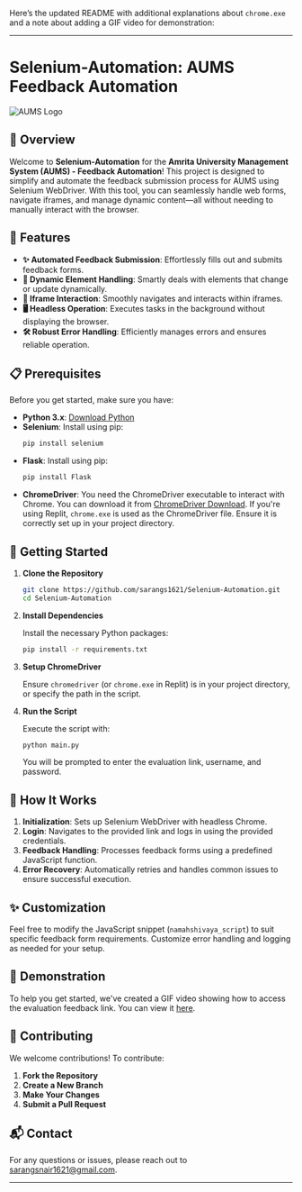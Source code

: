 Here’s the updated README with additional explanations about `chrome.exe` and a note about adding a GIF video for demonstration:

---

# Selenium-Automation: AUMS Feedback Automation

![AUMS Logo](https://aumsam.amrita.edu/cas/images/logo.png)

## 🚀 Overview

Welcome to **Selenium-Automation** for the **Amrita University Management System (AUMS) - Feedback Automation**! This project is designed to simplify and automate the feedback submission process for AUMS using Selenium WebDriver. With this tool, you can seamlessly handle web forms, navigate iframes, and manage dynamic content—all without needing to manually interact with the browser.

## 🌟 Features

- **✨ Automated Feedback Submission**: Effortlessly fills out and submits feedback forms.
- **🔄 Dynamic Element Handling**: Smartly deals with elements that change or update dynamically.
- **🔲 Iframe Interaction**: Smoothly navigates and interacts within iframes.
- **🖥️ Headless Operation**: Executes tasks in the background without displaying the browser.
- **🛠️ Robust Error Handling**: Efficiently manages errors and ensures reliable operation.

## 📋 Prerequisites

Before you get started, make sure you have:

- **Python 3.x**: [Download Python](https://www.python.org/downloads/)
- **Selenium**: Install using pip:
  ```bash
  pip install selenium
  ```
- **Flask**: Install using pip:
  ```bash
  pip install Flask
  ```
- **ChromeDriver**: You need the ChromeDriver executable to interact with Chrome. You can download it from [ChromeDriver Download](https://sites.google.com/chromium.org/driver/). If you're using Replit, `chrome.exe` is used as the ChromeDriver file. Ensure it is correctly set up in your project directory.

## 🚀 Getting Started

1. **Clone the Repository**

   ```bash
   git clone https://github.com/sarangs1621/Selenium-Automation.git
   cd Selenium-Automation
   ```

2. **Install Dependencies**

   Install the necessary Python packages:

   ```bash
   pip install -r requirements.txt
   ```

3. **Setup ChromeDriver**

   Ensure `chromedriver` (or `chrome.exe` in Replit) is in your project directory, or specify the path in the script.

4. **Run the Script**

   Execute the script with:

   ```bash
   python main.py
   ```

   You will be prompted to enter the evaluation link, username, and password.

## 🔧 How It Works

1. **Initialization**: Sets up Selenium WebDriver with headless Chrome.
2. **Login**: Navigates to the provided link and logs in using the provided credentials.
3. **Feedback Handling**: Processes feedback forms using a predefined JavaScript function.
4. **Error Recovery**: Automatically retries and handles common issues to ensure successful execution.

## ✨ Customization

Feel free to modify the JavaScript snippet (`namahshivaya_script`) to suit specific feedback form requirements. Customize error handling and logging as needed for your setup.

## 🎥 Demonstration

To help you get started, we've created a GIF video showing how to access the evaluation feedback link. You can view it [here](https://drive.google.com/file/d/16yyIUzguyQrodD7Vh9xhTuj18m0iMviv/view?usp=sharing). 

## 🤝 Contributing

We welcome contributions! To contribute:

1. **Fork the Repository**
2. **Create a New Branch**
3. **Make Your Changes**
4. **Submit a Pull Request**

## 📬 Contact

For any questions or issues, please reach out to [sarangsnair1621@gmail.com](mailto:sarangsnair1621@gmail.com).

---

